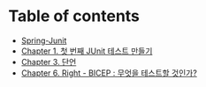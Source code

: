 # Table of contents

* [Spring-Junit](README.md)
* [Chapter 1. 첫 번째 JUnit 테스트 만들기](chapter1.-junit.md)
* [Chapter 3. 단언](chapter3.-junit.md)
* [Chapter 6. Right - BICEP : 무엇을 테스트할 것인가?](chapter-6.-right-bicep.md)

